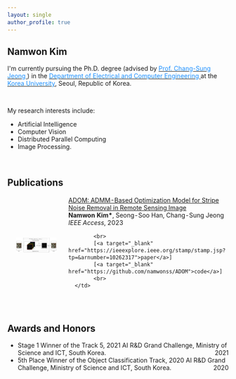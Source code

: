 ```yaml
---
layout: single
author_profile: true
---
```


<h2>Namwon Kim</h2>

I'm currently pursuing the Ph.D. degree (advised by [<font color='dodgerblue'> Prof. Chang-Sung Jeong </font>](https://koreauniv.pure.elsevier.com/en/persons/chang-sung-jeong)) in the [<font color='dodgerblue'> Department of Electrical and Computer Engineering </font>](https://ee.korea.ac.kr/eng/main/main.html) at the [<font color='dodgerblue'> Korea University</font>](https://www.korea.edu/), Seoul, Republic of Korea.

<br/>

My research interests include:
- Artificial Intelligence
- Computer Vision
- Distributed Parallel Computing
- Image Processing.

<br/>

<h2>Publications</h2>
<table style="width:100%;border:0px;border-spacing:0px;border-collapse:separate;margin-right:auto;margin-left:auto;">
  <tbody>
  <!--             ADOM-->
  <tr>
      <td style="padding:20px;width:35%;vertical-align:middle">
          <img src='images/ADOM.png' width="250">
      </td>
      <td width="75%" valign="middle">
            <a target="_blank" href="https://ieeexplore.ieee.org/document/10262317">
                <papertitle>
                  ADOM: ADMM-Based Optimization Model for Stripe Noise Removal in Remote Sensing Image
                </papertitle>
            </a>
            <br>
            <b>Namwon Kim*</b>, Seong-Soo Han, Chang-Sung Jeong
            <br>
            <em>IEEE Access</em>, 2023

            <br>
            [<a target="_blank" href="https://ieeexplore.ieee.org/stamp/stamp.jsp?tp=&arnumber=10262317">paper</a>]
            [<a target="_blank" href="https://github.com/namwonss/ADOM">code</a>]
            <br>
      </td>
  </tr>

  </tbody>
</table>

<br/>

<h2>Awards and Honors</h2>
<table style="width:100%;border:0px;border-spacing:0px;border-collapse:separate;margin-right:auto;margin-left:auto;">
    <tbody>
    <tr>
        <ul>
            <li>
                Stage 1 Winner of the Track 5, 2021 AI R&D Grand Challenge, Ministry of Science and ICT, South Korea.
                <div style="float:right; text-align:right">2021</div>
            </li>
            <li>
                5th Place Winner of the Object Classification Track, 2020 AI R&D Grand Challenge, Ministry of Science and ICT, South Korea.
                <div style="float:right; text-align:right">2020</div>
            </li>
        </ul>
    </tr>
    </tbody>
</table>
    



<br/><br/><br/><br/>

<script type="text/javascript" id="clustrmaps" src="//cdn.clustrmaps.com/map_v2.js?cl=2d78ad&w=500&t=tt&d=9n7XmY2J_uslkPyd-OJqi7ZPT-U-vdL-bqFJ1LKAZEI&co=ffffff&ct=000000"></script>

